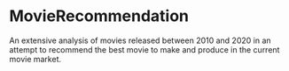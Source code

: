 # MovieRecommendation
An extensive analysis of movies released between 2010 and 2020 in an attempt to recommend the best movie to make and produce in the current movie market.
